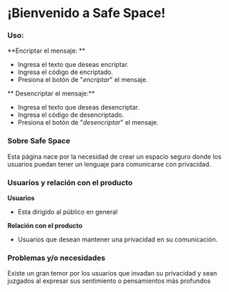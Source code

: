 
# ¡Bienvenido a Safe Space!
### Uso:
**Encriptar el mensaje: **
-  Ingresa el texto que deseas encriptar.
-  Ingresa el código de encriptado.
-  Presiona el botón de "*encriptar*" el mensaje.
 
** Desencriptar el mensaje:**
- Ingresa el texto que deseas desencriptar.
- Ingresa el código de desencriptado.
- Presiona el botón de "*desencriptar*" el mensaje.

### Sobre Safe Space 

Esta página nace por la necesidad de crear un espacio seguro donde los usuarios puedan tener un lenguaje para comunicarse con privacidad. 

### Usuarios y relación con el producto
**Usuarios** 
- Esta dirigido al público en general 

**Relación con el producto**
- Usuarios que desean mantener una privacidad en su comunicación. 

### Problemas y/o necesidades
Existe un gran temor por los usuarios que invadan su privacidad y sean juzgados al expresar sus sentimiento o pensamientos más profundos